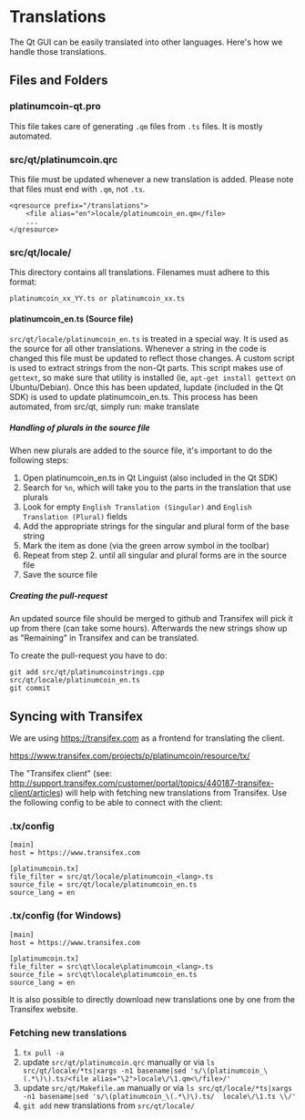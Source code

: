 Translations
============

The Qt GUI can be easily translated into other languages. Here's how we
handle those translations.

Files and Folders
-----------------

### platinumcoin-qt.pro

This file takes care of generating `.qm` files from `.ts` files. It is mostly
automated.

### src/qt/platinumcoin.qrc

This file must be updated whenever a new translation is added. Please note that
files must end with `.qm`, not `.ts`.

    <qresource prefix="/translations">
        <file alias="en">locale/platinumcoin_en.qm</file>
        ...
    </qresource>

### src/qt/locale/

This directory contains all translations. Filenames must adhere to this format:

    platinumcoin_xx_YY.ts or platinumcoin_xx.ts

#### platinumcoin_en.ts (Source file)

`src/qt/locale/platinumcoin_en.ts` is treated in a special way. It is used as the
source for all other translations. Whenever a string in the code is changed
this file must be updated to reflect those changes. A  custom script is used
to extract strings from the non-Qt parts. This script makes use of `gettext`,
so make sure that utility is installed (ie, `apt-get install gettext` on 
Ubuntu/Debian). Once this has been updated, lupdate (included in the Qt SDK)
is used to update platinumcoin_en.ts. This process has been automated, from src/qt,
simply run:
    make translate
    
##### Handling of plurals in the source file

When new plurals are added to the source file, it's important to do the following steps:

1. Open platinumcoin_en.ts in Qt Linguist (also included in the Qt SDK)
2. Search for `%n`, which will take you to the parts in the translation that use plurals
3. Look for empty `English Translation (Singular)` and `English Translation (Plural)` fields
4. Add the appropriate strings for the singular and plural form of the base string
5. Mark the item as done (via the green arrow symbol in the toolbar)
6. Repeat from step 2. until all singular and plural forms are in the source file
7. Save the source file

##### Creating the pull-request

An updated source file should be merged to github and Transifex will pick it
up from there (can take some hours). Afterwards the new strings show up as "Remaining"
in Transifex and can be translated.

To create the pull-request you have to do:

    git add src/qt/platinumcoinstrings.cpp src/qt/locale/platinumcoin_en.ts
    git commit

Syncing with Transifex
----------------------

We are using https://transifex.com as a frontend for translating the client.

https://www.transifex.com/projects/p/platinumcoin/resource/tx/

The "Transifex client" (see: http://support.transifex.com/customer/portal/topics/440187-transifex-client/articles)
will help with fetching new translations from Transifex. Use the following
config to be able to connect with the client:

### .tx/config

    [main]
    host = https://www.transifex.com

    [platinumcoin.tx]
    file_filter = src/qt/locale/platinumcoin_<lang>.ts
    source_file = src/qt/locale/platinumcoin_en.ts
    source_lang = en
    
### .tx/config (for Windows)

    [main]
    host = https://www.transifex.com

    [platinumcoin.tx]
    file_filter = src\qt\locale\platinumcoin_<lang>.ts
    source_file = src\qt\locale\platinumcoin_en.ts
    source_lang = en

It is also possible to directly download new translations one by one from the Transifex website.

### Fetching new translations

1. `tx pull -a`
2. update `src/qt/platinumcoin.qrc` manually or via
   `ls src/qt/locale/*ts|xargs -n1 basename|sed 's/\(platinumcoin_\(.*\)\).ts/<file alias="\2">locale\/\1.qm<\/file>/'`
3. update `src/qt/Makefile.am` manually or via
   `ls src/qt/locale/*ts|xargs -n1 basename|sed 's/\(platinumcoin_\(.*\)\).ts/  locale\/\1.ts \\/'`
4. `git add` new translations from `src/qt/locale/`

